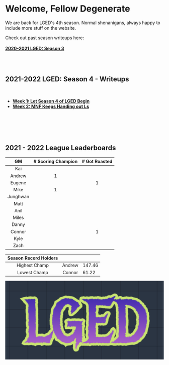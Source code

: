 # Welcome, Fellow Degenerate
We are back for LGED's 4th season. Normal shenanigans, always happy to include more stuff on the website.

Check out past season writeups here:
<br>
<br>
**[2020-2021 LGED: Season 3](./2020_archive_page.md)**

<br>
<br>


## 2021-2022 LGED: Season 4 - Writeups

<br>

 - **[Week 1: Let Season 4 of LGED Begin](./20201_writeups/2021_week1_writeup.md)**
 - **[Week 2: MNF Keeps Handing out Ls](./20201_writeups/2021_week2_writeup.md)**

<br>
<br>
<br>
<br>



## 2021 - 2022 League Leaderboards


|    GM     | # Scoring Champion | # Got Roasted |
|:---------:|:------------------:|:-------------:|
| Kai       |                    |               |
| Andrew    |         1          |               |
| Eugene    |                    |       1       |
| Mike      |         1          |               |
| Junghwan  |                    |               |
| Matt      |                    |               |
| Anil      |                    |               |
| Miles     |                    |               |
| Danny     |                    |               |
| Connor    |                    |       1       |
| Kyle      |                    |               |
| Zach      |                    |               |

|Season Record Holders|||
|:-----------:|:------------------:|:--------------|
|Highest Champ|      Andrew        |    147.46     |
|Lowest  Champ|      Connor        |     61.22     |


![LGED Logo](./media/21-22_lged_logo.png)
